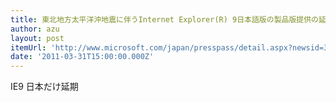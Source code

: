 ```yaml
---
title: 東北地方太平洋沖地震に伴うInternet Explorer(R) 9日本語版の製品版提供の延期について
author: azu
layout: post
itemUrl: 'http://www.microsoft.com/japan/presspass/detail.aspx?newsid=3969'
date: '2011-03-31T15:00:00.000Z'
---
```

IE9 日本だけ延期
